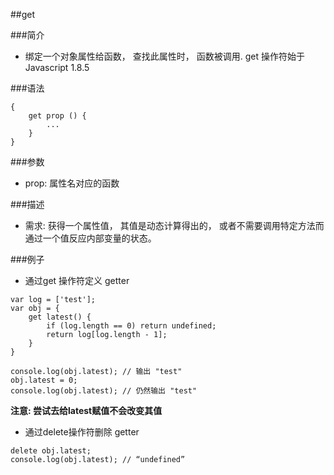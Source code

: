 ##get


###简介
 - 绑定一个对象属性给函数， 查找此属性时， 函数被调用. get 操作符始于 Javascript 1.8.5


###语法
 
```
{
    get prop () {
        ...    
    }    
}
```


###参数
 - prop: 属性名对应的函数 



###描述
 - 需求: 获得一个属性值， 其值是动态计算得出的， 或者不需要调用特定方法而通过一个值反应内部变量的状态。


###例子

 - 通过get 操作符定义 getter
```
var log = ['test'];
var obj = {
    get latest() {
        if (log.length == 0) return undefined;    
        return log[log.length - 1];
    }    
}

console.log(obj.latest); // 输出 "test"
obj.latest = 0;
console.log(obj.latest); // 仍然输出 "test"
```

**注意: 尝试去给latest赋值不会改变其值**

 - 通过delete操作符删除 getter


```
delete obj.latest;
console.log(obj.latest); // “undefined”
```


